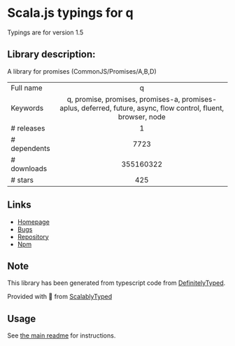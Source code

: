 
# Scala.js typings for q

Typings are for version 1.5

## Library description:
A library for promises (CommonJS/Promises/A,B,D)

|                    |                 |
| ------------------ | :-------------: |
| Full name          | q |
| Keywords           | q, promise, promises, promises-a, promises-aplus, deferred, future, async, flow control, fluent, browser, node |
| # releases         | 1 |
| # dependents       | 7723 |
| # downloads        | 355160322 |
| # stars            | 425 |

## Links
- [Homepage](https://github.com/kriskowal/q)
- [Bugs](http://github.com/kriskowal/q/issues)
- [Repository](https://github.com/kriskowal/q)
- [Npm](https://www.npmjs.com/package/q)
    


## Note
This library has been generated from typescript code from [DefinitelyTyped](https://definitelytyped.org).

Provided with :purple_heart: from [ScalablyTyped](https://github.com/oyvindberg/ScalablyTyped)

## Usage
See [the main readme](../../readme.md) for instructions.



